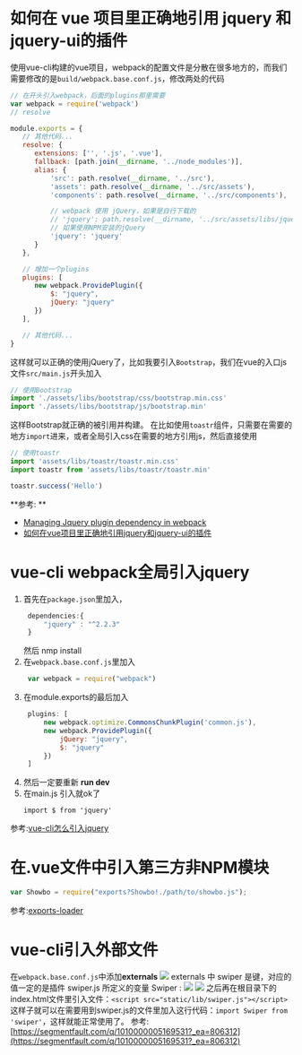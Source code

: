 # 如何在 vue 项目里正确地引用 jquery 和 jquery-ui的插件

使用vue-cli构建的vue项目，webpack的配置文件是分散在很多地方的，而我们需要修改的是`build/webpack.base.conf.js`，修改两处的代码

```js
// 在开头引入webpack，后面的plugins那里需要
var webpack = require('webpack')
// resolve

module.exports = {
   // 其他代码...
   resolve: {
      extensions: ['', '.js', '.vue'],
      fallback: [path.join(__dirname, '../node_modules')],
      alias: {
          'src': path.resolve(__dirname, '../src'),
          'assets': path.resolve(__dirname, '../src/assets'),
          'components': path.resolve(__dirname, '../src/components'),

          // webpack 使用 jQuery，如果是自行下载的
          // 'jquery': path.resolve(__dirname, '../src/assets/libs/jquery/jquery.min'),
          // 如果使用NPM安装的jQuery
          'jquery': 'jquery' 
      }
   },

   // 增加一个plugins
   plugins: [
      new webpack.ProvidePlugin({
          $: "jquery",
          jQuery: "jquery"
      })
   ],

   // 其他代码...
}
```

这样就可以正确的使用jQuery了，比如我要引入`Bootstrap`，我们在vue的入口js文件`src/main.js`开头加入

```js
// 使用Bootstrap
import './assets/libs/bootstrap/css/bootstrap.min.css'
import './assets/libs/bootstrap/js/bootstrap.min'
```

这样Bootstrap就正确的被引用并构建。
在比如使用`toastr`组件，只需要在需要的地方`import`进来，或者全局引入css在需要的地方引用js，然后直接使用

```js
// 使用toastr
import 'assets/libs/toastr/toastr.min.css'
import toastr from 'assets/libs/toastr/toastr.min'

toastr.success('Hello')
```

**参考: **
- [Managing Jquery plugin dependency in webpack](http://stackoverflow.com/questions/28969861/managing-jquery-plugin-dependency-in-webpack)
- [如何在vue项目里正确地引用jquery和jquery-ui的插件](https://forum.vuejs.org/topic/4976/%E5%A6%82%E4%BD%95%E5%9C%A8-vue-%E9%A1%B9%E7%9B%AE%E9%87%8C%E6%AD%A3%E7%A1%AE%E5%9C%B0%E5%BC%95%E7%94%A8-jquery-%E5%92%8C-jquery-ui%E7%9A%84%E6%8F%92%E4%BB%B6/2)



# vue-cli webpack全局引入jquery
1. 首先在`package.json`里加入，
   ```js
    dependencies:{
        "jquery" : "^2.2.3"
    }
   ```
    然后 nmp install
2. 在`webpack.base.conf.js`里加入
   ```js
    var webpack = require("webpack")
   ```
3. 在module.exports的最后加入
   ```js
    plugins: [
        new webpack.optimize.CommonsChunkPlugin('common.js'),
        new webpack.ProvidePlugin({
            jQuery: "jquery",
            $: "jquery"
        })
    ]
   ```
4. 然后一定要重新 **run dev**
5. 在main.js 引入就ok了
    ```
    import $ from 'jquery'
    ```

参考:[vue-cli怎么引入jquery](http://618cj.com/2016/08/24/vue-cli%E6%80%8E%E4%B9%88%E5%BC%95%E5%85%A5jquery/)

# 在.vue文件中引入第三方非NPM模块
```js
var Showbo = require("exports?Showbo!./path/to/showbo.js");
```
参考:[exports-loader](http://webpack.github.io/docs/shimming-modules.html#exporting)


# vue-cli引入外部文件
在`webpack.base.conf.js`中添加**externals**
![](https://segmentfault.com/img/bVvRpA)
externals 中 swiper 是键，对应的值一定的是插件 swiper.js 所定义的变量 Swiper :
![](https://segmentfault.com/img/bVvRpK)
![](https://segmentfault.com/img/bVvRpL)
之后再在根目录下的index.html文件里引入文件：`<script src="static/lib/swiper.js"></script>`
这样子就可以在需要用到swiper.js的文件里加入这行代码：`import Swiper from 'swiper'`，这样就能正常使用了。
参考: [https://segmentfault.com/q/1010000005169531?_ea=806312](https://segmentfault.com/q/1010000005169531?_ea=806312)
